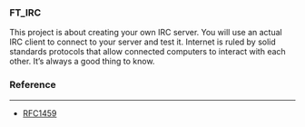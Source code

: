 ### FT_IRC
This project is about creating your own IRC server.
You will use an actual IRC client to connect to your server and test it. Internet is ruled by solid standards protocols that allow connected computers to interact with each other. It’s always a good thing to know.

### Reference
---
 * [RFC1459](https://datatracker.ietf.org/doc/html/rfc1459)
